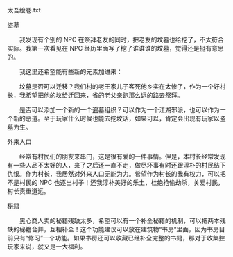 太吾绘卷.txt








盗墓

　　我发现有个别的 NPC 在祭拜老友的同时，把老友的坟墓也给挖了，不太符合实际。我第一次看见在 NPC 经历里面写了挖了谁谁谁的坟墓，觉得还是挺有意思的。

　　我这里还希望能有些新的元素加进来：

　　坟墓是否可以迁移？我们村的老王家儿子客死他乡实在太惨了，作为一个好村长，我希望把他的坟给迁回来，省的老父亲跑那么远的路去祭拜。

　　是否可以添加一个新的一个盗墓组织？可以作为一个江湖邪派，也可以作为一个新的恶道。至于玩家什么时候也能去挖坟话，如果可以，肯定会出现有玩家以盗墓为生。

外来人口

　　经常有村民们的朋友来串门，这是很有爱的一件事情。但是，本村长经常发现有一些人品不太好的人，来了之后还一直不走，做尽坏事有时还跟淳朴的村民结下仇恨。作为村长，我居然对外来人口无能为力。希望作为村长的我有权力，可以把不是村民的 NPC 也逐出村子！还我淳朴美好的乐土，杜绝抢偷劫杀，关爱村民，村长责重道远。

秘籍

　　黑心商人卖的秘籍残缺太多，希望可以有一个补全秘籍的机制，可以把两本残缺的秘籍合并，互相补全！这个功能建议可以放在建筑物“书房”里面，因为书房目前只有“修习”一个功能。如果书房还可以收藏已经补全完整的书籍，那对于收集控玩家来说，就又是一大福利。